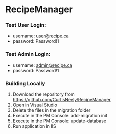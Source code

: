 # RecipeManager

### Test User Login:
* username: user@recipe.ca
* password: Password!1

### Test Admin Login:
* username: admin@recipe.ca
* password: Password!1

### Building Locally
1. Download the repository from https://github.com/CurtisNeely/RecipeManager
1. Open in Visual Studio
1. Delete the files in the migration folder
1. Execute in the PM Console: add-migration init
1. Execute in the PM Console: update-database
1. Run application in IIS
